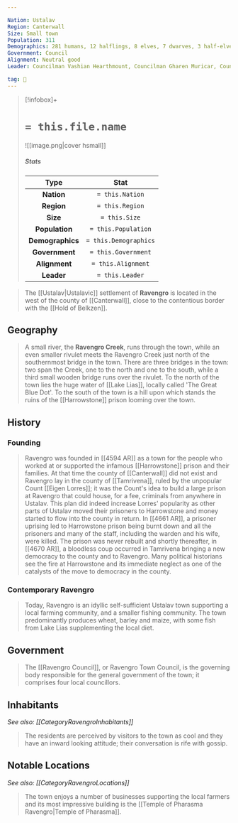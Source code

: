 ```yaml
---

Nation: Ustalav
Region: Canterwall
Size: Small town
Population: 311
Demographics: 281 humans, 12 halflings, 8 elves, 7 dwarves, 3 half-elves
Government: Council
Alignment: Neutral good
Leader: Councilman Vashian Hearthmount, Councilman Gharen Muricar, Councilwoman Mirta Straelock, Councilwoman Shanda Faravan

tag: 🌃
---
```


> [!infobox]+
> #  `= this.file.name`
> ![[image.png|cover hsmall]]
> ##### Stats
> Type | Stat |
> :---:|:---:|
> **Nation** | `= this.Nation` |
> **Region** | `= this.Region` |
> **Size** | `= this.Size` |
> **Population** | `= this.Population` |
> **Demographics** | `= this.Demographics` |
> **Government** | `= this.Government` |
> **Alignment** | `= this.Alignment` |
> **Leader** | `= this.Leader` |



> The [[Ustalav|Ustalavic]] settlement of **Ravengro** is located in the west of the county of [[Canterwall]], close to the contentious border with the [[Hold of Belkzen]].



## Geography

> A small river, the **Ravengro Creek**, runs through the town, while an even smaller rivulet meets the Ravengro Creek just north of the southernmost bridge in the town. There are three bridges in the town: two span the Creek, one to the north and one to the south, while a third small wooden bridge runs over the rivulet.
> To the north of the town lies the huge water of [[Lake Lias]], locally called 'The Great Blue Dot'. To the south of the town is a hill upon which stands the ruins of the [[Harrowstone]] prison looming over the town.


## History


### Founding

> Ravengro was founded in [[4594 AR]] as a town for the people who worked at or supported the infamous [[Harrowstone]] prison and their families. At that time the county of [[Canterwall]] did not exist and Ravengro lay in the county of [[Tamrivena]], ruled by the unpopular Count [[Eigen Lorres]]; it was the Count's idea to build a large prison at Ravengro that could house, for a fee, criminals from anywhere in Ustalav. This plan did indeed increase Lorres' popularity as other parts of Ustalav moved their prisoners to Harrowstone and money started to flow into the county in return.
> In [[4661 AR]], a prisoner uprising led to Harrowstone prison being burnt down and all the prisoners and many of the staff, including the warden and his wife, were killed. The prison was never rebuilt and shortly thereafter, in [[4670 AR]], a bloodless coup occurred in Tamrivena bringing a new democracy to the county and to Ravengro. Many political historians see the fire at Harrowstone and its immediate neglect as one of the catalysts of the move to democracy in the county.


### Contemporary Ravengro

> Today, Ravengro is an idyllic self-sufficient Ustalav town supporting a local farming community, and a smaller fishing community. The town predominantly produces wheat, barley and maize, with some fish from Lake Lias supplementing the local diet.


## Government

> The [[Ravengro Council]], or Ravengro Town Council, is the governing body responsible for the general government of the town; it comprises four local councillors.


## Inhabitants

*See also: [[CategoryRavengroInhabitants]]*
> The residents are perceived by visitors to the town as cool and they have an inward looking attitude; their conversation is rife with gossip.


## Notable Locations

*See also: [[CategoryRavengroLocations]]*
> The town enjoys a number of businesses supporting the local farmers and its most impressive building is the [[Temple of Pharasma Ravengro|Temple of Pharasma]].









